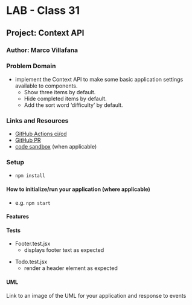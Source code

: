# LAB - Class 31

## Project: Context API

### Author: Marco Villafana

### Problem Domain  

+ implement the Context API to make some basic application settings available to components.
  + Show three items by default.
  + Hide completed items by default.
  + Add the sort word ‘difficulty’ by default.

### Links and Resources

- [GitHub Actions ci/cd](https://github.com/rkgallaway/server-deployment-practice-d51/actions) 
- [GitHub PR](https://github.com/villafanam/todo-app/pull/1)
- [code sandbox](http://xyz.com) (when applicable)


### Setup

+ `npm install`

#### How to initialize/run your application (where applicable)

- e.g. `npm start`


#### Features 


#### Tests

- Footer.test.jsx
  + displays footer text as expected

+ Todo.test.jsx
  + render a header element as expected

#### UML

Link to an image of the UML for your application and response to events
